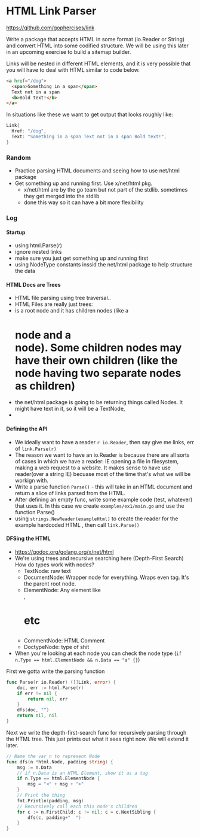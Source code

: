 # HTML Link Parser
https://github.com/gophercises/link

Write a package that accepts HTML in some format (io.Reader or String) and convert HTML into some codified structure. We will be using this later in an upcoming exercise to build a sitemap builder. 

Links will be nested in different HTML elements, and it is very possible that you will have to deal with HTML similar to code below.

```html
<a href="/dog">
  <span>Something in a span</span>
  Text not in a span
  <b>Bold text!</b>
</a>
```
In situations like these we want to get output that looks roughly like:
```go
Link{
  Href: "/dog",
  Text: "Something in a span Text not in a span Bold text!",
}
```

### Random
 - Practice parsing HTML documents and seeing how to use net/html package
 - Get something up and running first. Use  x/net/html pkg.
   - x/net/html are by the go team but not part of the stdlib. sometimes they get merged into the stdlib 
   - done this way so it can have a bit more flexibility

### Log


#### Startup
 - using html.Parse(r)
 - ignore nested links
 - make sure you just get something up and running first
 - using NodeType constants inssid the net/html package to help structure the data

#### HTML Docs are Trees
 - HTML file parsing using tree traversal..  
 - HTML Files are really just trees:
 - <body> is a root node and it has children nodes (like a <h1> node and a <div> node). Some children nodes may have their own children (like the <div> node having two separate <a> nodes as children)
 - the net/html package is going to be returning things called Nodes. It might have text in it, so it will be a TextNode, 
 -    

#### Defining the API
 - We ideally want to have a reader `r io.Reader`, then say give me links, err of `link.Parse(r)`
 - The reason we want to have an io.Reader is because there are all sorts of cases in which we have a reader: IE opening a file in filesystem, making a web request to a website. It makes sense to have use reader(over a string IE) becuase most of the time that's what we will be workign with. 
 - Write a parse function `Parse()` - this will take in an HTML document and return a slice of links parsed from the HTML.
 - After defining an empty func, write some example code (test, whatever) that uses it. In this case we create `examples/ex1/main.go`  and use the function Parse()
 - using `strings.NewReader(exampleHtml)` to create the reader for the example hardcoded HTML , then call `link.Parse()`
 

#### DFSing the HTML
 - https://godoc.org/golang.org/x/net/html
 - We're using trees and recursive searching here (Depth-First Search)
How do types work with nodes?
     - TextNode: raw text
     - DocumentNode: Wrapper node for everything. Wraps even <html> tag. It's the parent root node.
     - ElementNode: Any element like <div>, <a> <h1> <p> etc
     - CommentNode: HTML Comment
     - DoctypeNode: <!DOCTYPE html> type of shit
 - When you're looking at each node you can check the node type (`if n.Type == html.ElementNode && n.Data == "a" {}`) 

First we gotta write the parsing function
```go
func Parse(r io.Reader) ([]Link, error) {
	doc, err := html.Parse(r)
	if err != nil {
		return nil, err
	}
	dfs(doc, "")
	return nil, nil
}
```

Next we write the depth-first-search func for recursively parsing through the HTML tree. This just prints out what it sees right now. We will extend it later. 

```go
// Name the var n to represent Node
func dfs(n *html.Node, padding string) {
	msg := n.Data
	// if n.Data is an HTML Element, show it as a tag
	if n.Type == html.ElementNode {
		msg = "<" + msg + ">"
	}
	// Print the thing
	fmt.Println(padding, msg)
	// Recursively call each this node's children
	for c := n.FirstChild; c != nil; c = c.NextSibling {
		dfs(c, padding+"  ")
	}
}
```